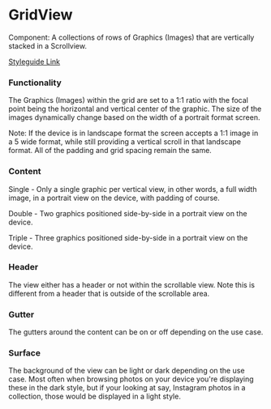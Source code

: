 # GridView

Component: A collections of rows of Graphics (Images) that are vertically stacked in a Scrollview.

[Styleguide Link](https://zpl.io/anBAz6J)

### Functionality

The Graphics (Images) within the grid are set to a 1:1 ratio with the focal point being the horizontal and vertical center of the graphic.  The size of the images dynamically change based on the width of a portrait format screen.

Note: If the device is in landscape format the screen accepts a 1:1 image in a 5 wide format, while still providing a vertical scroll in that landscape format. All of the padding and grid spacing remain the same.

### Content

Single - Only a single graphic per vertical view, in other words, a full width image,  in a portrait view on the device, with padding of course.

Double - Two graphics positioned side-by-side in a portrait view on the device.

Triple - Three graphics positioned side-by-side in a portrait view on the device.

### Header

The view either has a header or not within the scrollable view.  Note this is different from a header that is outside of the scrollable area.

### Gutter

The gutters around the content can be on or off depending on the use case.

### Surface

The background of the view can be light or dark depending on the use case.  Most often when browsing photos on your device you're displaying these in the dark style, but if your looking at say, Instagram photos in a collection, those would be displayed in a light style.
